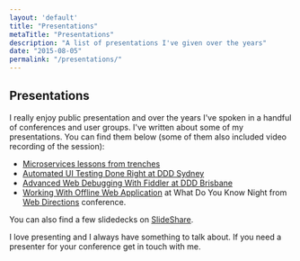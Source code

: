 ```yaml
---
layout: 'default'
title: "Presentations"
metaTitle: "Presentations"
description: "A list of presentations I've given over the years"
date: "2015-08-05"
permalink: "/presentations/"
---
```


## Presentations
I really enjoy public presentation and over the years I've spoken in a handful of conferences and user groups. I've written about some of my presentations. You can find them below (some of them also included video recording of the session):

 - [Microservices lessons from trenches](/presentations/microservices-lessons-dddmel)
 - [Automated UI Testing Done Right at DDD Sydney](/presentations/automated-ui-testing-done-right-at-dddsydney)
 - [Advanced Web Debugging With Fiddler at DDD Brisbane](/advanced-web-debugging-with-fiddler)
 - [Working With Offline Web Application](/presentations/wdyk-offline-web) at What Do You Know  Night from [Web Directions](http://www.webdirections.org/) conference.

You can also find a few slidedecks on [SlideShare](http://www.slideshare.net/MehdiKhalili).

I love presenting and I always have something to talk about. If you need a presenter for your conference get in touch with me.
